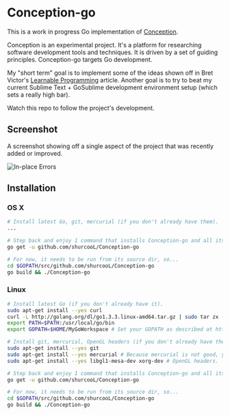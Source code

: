 Conception-go
=============

This is a work in progress Go implementation of [Conception](https://github.com/shurcooL/Conception#demonstration).

Conception is an experimental project. It's a platform for researching software development tools and techniques. It is driven by a set of guiding principles. Conception-go targets Go development.

My "short term" goal is to implement some of the ideas shown off in Bret Victor's [Learnable Programming](http://worrydream.com/LearnableProgramming/) article. Another goal is to try to beat my current Sublime Text + GoSublime development environment setup (which sets a really high bar).

Watch this repo to follow the project's development.

Screenshot
----------

A screenshot showing off a single aspect of the project that was recently added or improved.

![In-place Errors](https://dl.dropboxusercontent.com/u/8554242/dmitri/projects/Conception/images/Go/in-place-errors-improved.png)

Installation
------------

### OS X

```bash
# Install latest Go, git, mercurial (if you don't already have them).
...

# Step back and enjoy 1 command that installs Conception-go and all its dependencies.
go get -u github.com/shurcooL/Conception-go

# For now, it needs to be run from its source dir, so...
cd $GOPATH/src/github.com/shurcooL/Conception-go
go build && ./Conception-go
```

### Linux

```bash
# Install latest Go (if you don't already have it).
sudo apt-get install --yes curl
curl -L http://golang.org/dl/go1.3.3.linux-amd64.tar.gz | sudo tar zx -C /usr/local/
export PATH=$PATH:/usr/local/go/bin
export GOPATH=$HOME/MyGoWorkspace # Set your GOPATH as described at http://golang.org/doc/code.html#GOPATH (if you didn't already).

# Install git, mercurial, OpenGL headers (if you don't already have them).
sudo apt-get install --yes git
sudo apt-get install --yes mercurial # Because mercurial is not good, you'll have to add "Universe" to sources.list.
sudo apt-get install --yes libgl1-mesa-dev xorg-dev # OpenGL headers.

# Step back and enjoy 1 command that installs Conception-go and all its dependencies.
go get -u github.com/shurcooL/Conception-go

# For now, it needs to be run from its source dir, so...
cd $GOPATH/src/github.com/shurcooL/Conception-go
go build && ./Conception-go
```
